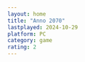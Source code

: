 ```yaml
---
layout: home
title: "Anno 2070"
lastplayed: 2024-10-29
platform: PC
category: game
rating: 2
---
```

